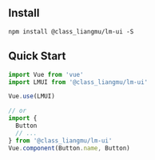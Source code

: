 ## Install
```shell
npm install @class_liangmu/lm-ui -S
```

## Quick Start
``` javascript
import Vue from 'vue'
import LMUI from '@class_liangmu/lm-ui'

Vue.use(LMUI)

// or
import {
  Button
  // ...
} from '@class_liangmu/lm-ui'
Vue.component(Button.name, Button)
```